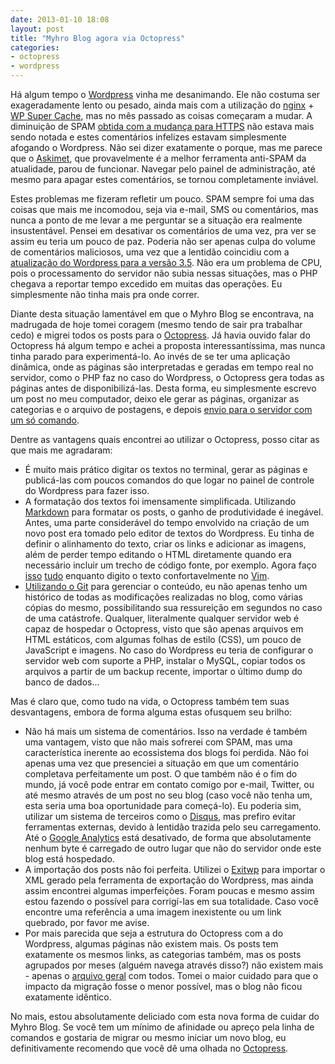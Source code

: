 ```yaml
---
date: 2013-01-10 18:08
layout: post
title: "Myhro Blog agora via Octopress"
categories: 
- octopress
- wordpress
---
```


Há algum tempo o [Wordpress](http://wordpress.org/) vinha me desanimando. Ele não costuma ser exageradamente lento ou pesado, ainda mais com a utilização do [nginx](http://nginx.org/) + [WP Super Cache](http://wordpress.org/extend/plugins/wp-super-cache/), mas no mês passado as coisas começaram a mudar. A diminuição de SPAM [obtida com a mudança para HTTPS](http://blog.myhro.info/2012/07/myhro-blog-agora-via-https/) não estava mais sendo notada e estes comentários infelizes estavam simplesmente afogando o Wordpress. Não sei dizer exatamente o porque, mas me parece que o [Askimet](http://akismet.com/), que provavelmente é a melhor ferramenta anti-SPAM da atualidade, parou de funcionar. Navegar pelo painel de administração, até mesmo para apagar estes comentários, se tornou completamente inviável.

Estes problemas me fizeram refletir um pouco. SPAM sempre foi uma das coisas que mais me incomodou, seja via e-mail, SMS ou comentários, mas nunca a ponto de me levar a me perguntar se a situação era realmente insustentável. Pensei em desativar os comentários de uma vez, pra ver se assim eu teria um pouco de paz. Poderia não ser apenas culpa do volume de comentários maliciosos, uma vez que a lentidão coincidiu com a [atualização do Wordpress para a versão 3.5](http://wordpress.org/news/2012/12/elvin/). Não era um problema de CPU, pois o processamento do servidor não subia nessas situações, mas o PHP chegava a reportar tempo excedido em muitas das operações. Eu simplesmente não tinha mais pra onde correr.

Diante desta situação lamentável em que o Myhro Blog se encontrava, na madrugada de hoje tomei coragem (mesmo tendo de sair pra trabalhar cedo) e migrei todos os posts para o [Octopress](http://octopress.org/). Já havia ouvido falar do Octopress há algum tempo e achei a proposta interessantíssima, mas nunca tinha parado para experimentá-lo. Ao invés de se ter uma aplicação dinâmica, onde as páginas são interpretadas e geradas em tempo real no servidor, como o PHP faz no caso do Wordpress, o Octopress gera todas as páginas antes de disponibilizá-las. Desta forma, eu simplesmente escrevo um post no meu computador, deixo ele gerar as páginas, organizar as categorias e o arquivo de postagens, e depois [envio para o servidor com um só comando](http://octopress.org/docs/deploying/rsync/).

Dentre as vantagens quais encontrei ao utilizar o Octopress, posso citar as que mais me agradaram:

* É muito mais prático digitar os textos no terminal, gerar as páginas e publicá-las com poucos comandos do que logar no painel de controle do Wordpress para fazer isso.  
* A formatação dos textos foi imensamente simplificada. Utilizando [Markdown](http://daringfireball.net/projects/markdown/basics) para formatar os posts, o ganho de produtividade é inegável. Antes, uma parte considerável do tempo envolvido na criação de um novo post era tomado pelo editor de textos do Wordpress. Eu tinha de definir o alinhamento do texto, criar os links e adicionar as imagens, além de perder tempo editando o HTML diretamente quando era necessário incluir um trecho de código fonte, por exemplo. Agora faço [isso](http://octopress.org/docs/blogging/code/) [tudo](http://octopress.org/docs/plugins/image-tag/) enquanto digito o texto confortavelmente no [Vim](http://www.vim.org/).  
* [Utilizando o Git](http://octopress.org/docs/setup/) para gerenciar o conteúdo, eu não apenas tenho um histórico de todas as modificações realizadas no blog, como várias cópias do mesmo, possibilitando sua ressureição em segundos no caso de uma catástrofe. Qualquer, literalmente qualquer servidor web é capaz de hospedar o Octopress, visto que são apenas arquivos em HTML estáticos, com algumas folhas de estilo (CSS), um pouco de JavaScript e imagens. No caso do Wordpress eu teria de configurar o servidor web com suporte a PHP, instalar o MySQL, copiar todos os arquivos a partir de um backup recente, importar o último dump do banco de dados...

Mas é claro que, como tudo na vida, o Octopress também tem suas desvantagens, embora de forma alguma estas ofusquem seu brilho:

* Não há mais um sistema de comentários. Isso na verdade é também uma vantagem, visto que não mais sofrerei com SPAM, mas uma característica inerente ao ecossistema dos blogs foi perdida. Não foi apenas uma vez que presenciei a situação em que um comentário completava perfeitamente um post. O que também não é o fim do mundo, já você pode entrar em contato comigo por e-mail, Twitter, ou até mesmo através de um post no seu blog (caso você não tenha um, esta seria uma boa oportunidade para começá-lo). Eu poderia sim, utilizar um sistema de terceiros como o [Disqus](http://disqus.com/), mas prefiro evitar ferramentas externas, devido à lentidão trazida pelo seu carregamento. Até o [Google Analytics](http://www.google.com/analytics/) está desativado, de forma que absolutamente nenhum byte é carregado de outro lugar que não do servidor onde este blog está hospedado.
* A importação dos posts não foi perfeita. Utilizei o [Exitwp](https://github.com/thomasf/exitwp) para importar o XML gerado pela ferramenta de exportação do Wordpress, mas ainda assim encontrei algumas imperfeições. Foram poucas e mesmo assim estou fazendo o possível para corrigí-las em sua totalidade. Caso você encontre uma referência a uma imagem inexistente ou um link quebrado, por favor me avise.
* Por mais parecida que seja a estrutura do Octopress com a do Wordpress, algumas páginas não existem mais. Os posts tem exatamente os mesmos links, as categorias também, mas os posts agrupados por meses (alguém navega através disso?) não existem mais - apenas o [arquivo geral](http://blog.myhro.info/archives) com todos. Tomei o maior cuidado para que o impacto da migração fosse o menor possível, mas o blog não ficou exatamente idêntico.

No mais, estou absolutamente deliciado com esta nova forma de cuidar do Myhro Blog. Se você tem um mínimo de afinidade ou apreço pela linha de comandos e gostaria de migrar ou mesmo iniciar um novo blog, eu definitivamente recomendo que você dê uma olhada no [Octopress](http://octopress.org/).
